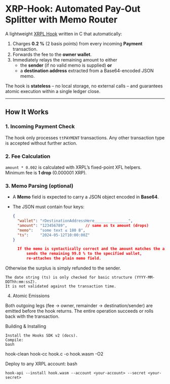 # XRP-Hook: Automated Pay-Out Splitter with Memo Router

A lightweight [XRPL Hook](https://xrpl-hooks.readme.io/) written in C that automatically:

1. Charges **0.2 %** (2 basis points) from every incoming **Payment** transaction.
2. Forwards the fee to the **owner wallet**.
3. Immediately relays the remaining amount to either
   - the **sender** (if no valid memo is supplied) **or**
   - a **destination address** extracted from a Base64-encoded JSON memo.

The hook is **stateless** – no local storage, no external calls – and guarantees atomic execution within a single ledger close.

---

## How It Works

### 1. Incoming Payment Check

The hook only processes `ttPAYMENT` transactions. Any other transaction type is accepted without further action.

### 2. Fee Calculation

`amount * 0.002` is calculated with XRPL’s fixed-point XFL helpers.  
Minimum fee is **1 drop** (0.000001 XRP).

### 3. Memo Parsing (optional)

- A **Memo** field is expected to carry a JSON object encoded in **Base64**.
- The JSON must contain four keys:

  ```json
  {
    "wallet": "rDestinationAddressHere_______________",
    "amount": "123456789",        // same as tx amount (drops)
    "memo":   "some text ≤ 180 B",
    "ts":     "2024-05-12T10:00:00Z"
  }

    If the memo is syntactically correct and the amount matches the actual payment, the hook:
        sends the remaining 99.8 % to the specified wallet,
        re-attaches the plain memo field.
  ```

Otherwise the surplus is simply refunded to the sender.

    The date string (ts) is only checked for basic structure (YYYY-MM-DDThh:mm:ssZ).
    It is not validated against the transaction time.

4. Atomic Emissions

Both outgoing legs (fee → owner, remainder → destination/sender) are emitted before the hook returns. The entire operation succeeds or rolls back with the transaction.

Building & Installing

    Install the Hooks SDK v2 (docs).
    Compile:
    bash

hook-clean
hook-cc hook.c -o hook.wasm -O2

Deploy to any XRPL account:
bash

    hook-api --install hook.wasm --account <your-account> --secret <your-secret>

